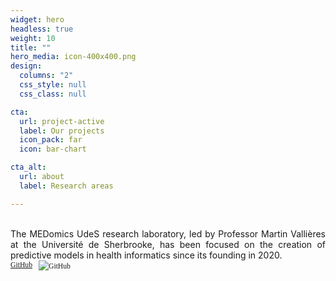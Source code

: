 ```yaml
---
widget: hero
headless: true
weight: 10
title: ""
hero_media: icon-400x400.png
design:
  columns: "2"
  css_style: null
  css_class: null

cta:
  url: project-active
  label: Our projects
  icon_pack: far
  icon: bar-chart

cta_alt:
  url: about
  label: Research areas

---
```

<br>
<div style="text-align: justify;">
The MEDomics UdeS research laboratory, led by Professor Martin Vallières at the Université de Sherbrooke, has been 
focused on the creation of predictive models in health informatics since its founding in 2020.
</div>


  <div style="text-align: left; white-space: nowrap; display: flex; align-items: center; gap: 10px;">
  <a class="fa-brands fa-square-github fa-2x" href="https://github.com/MEDomics-UdeS" target="_blank" rel="noopener noreferrer">
    <small style="font-family: serif; align-self: flex-end;"> GitHub </small>
  </a>
  <a class="medomicslabsite" href="https://github.com/MEDomics-UdeS" target="_blank" rel="noopener noreferrer" 
     style="display: flex; align-items: center; text-decoration: none;">
    <img src="/media/albums/general-images/medomicslab.png" style="max-width: 1.5em">
    <small style="font-family: serif; align-self: flex-end;"> GitHub </small>
  </a>
</div>
<br>
  
  <div style="text-align: center; display: none;">
    {{< gallery album="general-images" >}}
  </div>
  
